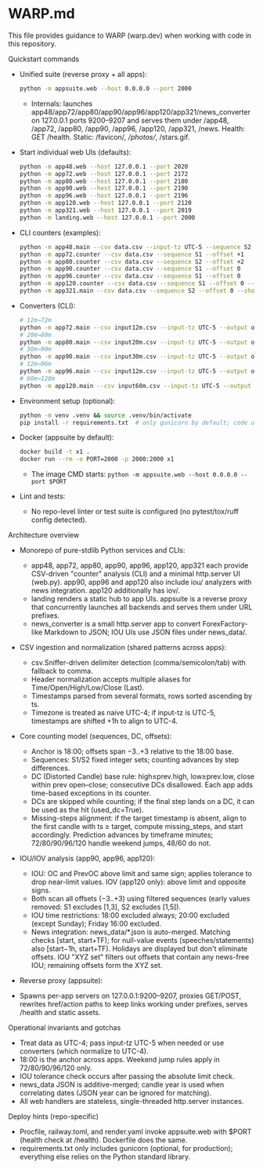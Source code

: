 # WARP.md

This file provides guidance to WARP (warp.dev) when working with code in this repository.

Quickstart commands

- Unified suite (reverse proxy + all apps):
  ```bash path=null start=null
  python -m appsuite.web --host 0.0.0.0 --port 2000
  ```
  - Internals: launches app48/app72/app80/app90/app96/app120/app321/news_converter on 127.0.0.1 ports 9200–9207 and serves them under /app48, /app72, /app80, /app90, /app96, /app120, /app321, /news. Health: GET /health. Static: /favicon/*, /photos/*, /stars.gif.

- Start individual web UIs (defaults):
  ```bash path=null start=null
  python -m app48.web --host 127.0.0.1 --port 2020
  python -m app72.web --host 127.0.0.1 --port 2172
  python -m app80.web --host 127.0.0.1 --port 2180
  python -m app90.web --host 127.0.0.1 --port 2190
  python -m app96.web --host 127.0.0.1 --port 2196
  python -m app120.web --host 127.0.0.1 --port 2120
  python -m app321.web --host 127.0.0.1 --port 2019
  python -m landing.web --host 127.0.0.1 --port 2000
  ```

- CLI counters (examples):
  ```bash path=null start=null
  python -m app48.main --csv data.csv --input-tz UTC-5 --sequence S2 --offset 0 --show-dc
  python -m app72.counter --csv data.csv --sequence S1 --offset +1
  python -m app80.counter --csv data.csv --sequence S2 --offset +2
  python -m app90.counter --csv data.csv --sequence S1 --offset 0
  python -m app96.counter --csv data.csv --sequence S1 --offset 0
  python -m app120.counter --csv data.csv --sequence S1 --offset 0 --predict-next
  python -m app321.main --csv data.csv --sequence S2 --offset 0 --show-dc
  ```

- Converters (CLI):
  ```bash path=null start=null
  # 12m→72m
  python -m app72.main --csv input12m.csv --input-tz UTC-5 --output out72m.csv
  # 20m→80m
  python -m app80.main --csv input20m.csv --input-tz UTC-5 --output out80m.csv
  # 30m→90m
  python -m app90.main --csv input30m.csv --input-tz UTC-5 --output out90m.csv
  # 12m→96m
  python -m app96.main --csv input12m.csv --input-tz UTC-5 --output out96m.csv
  # 60m→120m
  python -m app120.main --csv input60m.csv --input-tz UTC-5 --output out120m.csv
  ```

- Environment setup (optional):
  ```bash path=null start=null
  python -m venv .venv && source .venv/bin/activate
  pip install -r requirements.txt  # only gunicorn by default; code uses stdlib
  ```

- Docker (appsuite by default):
  ```bash path=null start=null
  docker build -t x1 .
  docker run --rm -e PORT=2000 -p 2000:2000 x1
  ```
  - The image CMD starts: `python -m appsuite.web --host 0.0.0.0 --port $PORT`

- Lint and tests:
  - No repo-level linter or test suite is configured (no pytest/tox/ruff config detected).

Architecture overview

- Monorepo of pure-stdlib Python services and CLIs:
  - app48, app72, app80, app90, app96, app120, app321 each provide CSV-driven "counter" analysis (CLI) and a minimal http.server UI (web.py). app90, app96 and app120 also include iou/ analyzers with news integration. app120 additionally has iov/.
  - landing renders a static hub to app UIs. appsuite is a reverse proxy that concurrently launches all backends and serves them under URL prefixes.
  - news_converter is a small http.server app to convert ForexFactory-like Markdown to JSON; IOU UIs use JSON files under news_data/.

- CSV ingestion and normalization (shared patterns across apps):
  - csv.Sniffer-driven delimiter detection (comma/semicolon/tab) with fallback to comma.
  - Header normalization accepts multiple aliases for Time/Open/High/Low/Close (Last).
  - Timestamps parsed from several formats, rows sorted ascending by ts.
  - Timezone is treated as naive UTC-4; if input-tz is UTC-5, timestamps are shifted +1h to align to UTC-4.

- Core counting model (sequences, DC, offsets):
  - Anchor is 18:00; offsets span −3..+3 relative to the 18:00 base.
  - Sequences: S1/S2 fixed integer sets; counting advances by step differences.
  - DC (Distorted Candle) base rule: high≤prev.high, low≥prev.low, close within prev open–close; consecutive DCs disallowed. Each app adds time-based exceptions in its counter.
  - DCs are skipped while counting; if the final step lands on a DC, it can be used as the hit (used_dc=True).
  - Missing-steps alignment: if the target timestamp is absent, align to the first candle with ts ≥ target, compute missing_steps, and start accordingly. Prediction advances by timeframe minutes; 72/80/90/96/120 handle weekend jumps, 48/60 do not.

- IOU/IOV analysis (app90, app96, app120):
  - IOU: OC and PrevOC above limit and same sign; applies tolerance to drop near-limit values. IOV (app120 only): above limit and opposite signs.
  - Both scan all offsets (−3..+3) using filtered sequences (early values removed: S1 excludes [1,3], S2 excludes [1,5]).
  - IOU time restrictions: 18:00 excluded always; 20:00 excluded (except Sunday); Friday 16:00 excluded.
  - News integration: news_data/*.json is auto-merged. Matching checks [start, start+TF); for null-value events (speeches/statements) also [start−1h, start+TF). Holidays are displayed but don't eliminate offsets. IOU "XYZ set" filters out offsets that contain any news-free IOU; remaining offsets form the XYZ set.

- Reverse proxy (appsuite):
- Spawns per-app servers on 127.0.0.1:9200–9207, proxies GET/POST, rewrites href/action paths to keep links working under prefixes, serves /health and static assets.

Operational invariants and gotchas

- Treat data as UTC-4; pass input-tz UTC-5 when needed or use converters (which normalize to UTC-4).
- 18:00 is the anchor across apps. Weekend jump rules apply in 72/80/90/96/120 only.
- IOU tolerance check occurs after passing the absolute limit check.
- news_data JSON is additive-merged; candle year is used when correlating dates (JSON year can be ignored for matching).
- All web handlers are stateless, single-threaded http.server instances.

Deploy hints (repo-specific)

- Procfile, railway.toml, and render.yaml invoke appsuite.web with $PORT (health check at /health). Dockerfile does the same.
- requirements.txt only includes gunicorn (optional, for production); everything else relies on the Python standard library.
